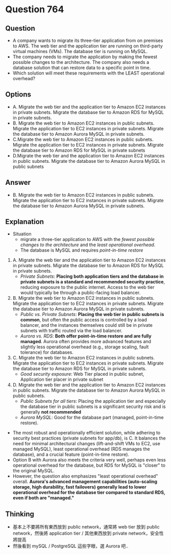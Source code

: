 # Question 764
## Question
* A company wants to migrate its three-tier application from on premises to AWS. The web tier and the application tier are running on third-party virtual machines (VMs). The database tier is running on MySQL.
* The company needs to migrate the application by making the fewest possible changes to the architecture. The company also needs a database solution that can restore data to a specific point in time.
* Which solution will meet these requirements with the LEAST operational overhead?

## Options
* A. Migrate the web tier and the application tier to Amazon EC2 instances in private subnets. Migrate the database tier to Amazon RDS for MySQL in private subnets.
* B. Migrate the web tier to Amazon EC2 instances in public subnets. Migrate the application tier to EC2 instances in private subnets. Migrate the database tier to Amazon Aurora MySQL in private subnets.
* C.Migrate the web tier to Amazon EC2 instances in public subnets. Migrate the application tier to EC2 instances in private subnets. Migrate the database tier to Amazon RDS for MySQL in private subnets
* D.Migrate the web tier and the application tier to Amazon EC2 instances in public subnets. Migrate the database tier to Amazon Aurora MySQL in public subnets

## Answer
* B. Migrate the web tier to Amazon EC2 instances in public subnets. Migrate the application tier to EC2 instances in private subnets. Migrate the database tier to Amazon Aurora MySQL in private subnets.


## Explanation
* Situation
  * migrate a three-tier application to AWS with the *fewest possible changes to the architecture* and the *least operational overhead*. 
  * The database is MySQL and requires *point-in-time restore*
1. A. Migrate the web tier and the application tier to Amazon EC2 instances in private subnets. Migrate the database tier to Amazon RDS for MySQL in private subnets.
   * *Private Subnets*: **Placing both application tiers and the database in private subnets is a standard and recommended security practice**, reducing exposure to the public internet. Access to the web tier would typically be through a public-facing load balancer.
2. B. Migrate the web tier to Amazon EC2 instances in public subnets. Migrate the application tier to EC2 instances in private subnets. Migrate the database tier to Amazon Aurora MySQL in private subnets.
   * *Public vs. Private Subnets*: **Placing the web tier in public subnets is common**, but often the public access is controlled by a load balancer, and the instances themselves could still be in private subnets with traffic routed via the load balancer.
   * *Aurora vs. RDS*: **Both offer point-in-time restore and are fully managed**. Aurora often provides more advanced features and slightly less operational overhead (e.g., storage scaling, fault tolerance) for databases.
3. C. Migrate the web tier to Amazon EC2 instances in public subnets. Migrate the application tier to EC2 instances in private subnets. Migrate the database tier to Amazon RDS for MySQL in private subnets.
   * *Good security exposure*: Web Tier placed in public subnet, Application tier placer in private subnet
4. D. Migrate the web tier and the application tier to Amazon EC2 instances in public subnets. Migrate the database tier to Amazon Aurora MySQL in public subnets.
   * *Public Subnets for all tiers*: Placing the application tier and especially the database tier in public subnets is a significant security risk and is generally **not recommended** 
   * *Aurora MySQL*: Good for the database part (managed, point-in-time restore).

* The most robust and operationally efficient solution, while adhering to security best practices (private subnets for app/db), is C. It balances the need for minimal architectural changes (lift-and-shift VMs to EC2, use managed MySQL), least operational overhead (RDS manages the database), and a crucial feature (point-in-time restore).
* Option B with Aurora also meets the criteria very well, perhaps even less operational overhead for the database, but RDS for MySQL is "closer" to the original MySQL.
* However, the question also emphasizes "least operational overhead" overall. **Aurora's advanced management capabilities (auto-scaling storage, high durability, fast failovers) generally lead to lower operational overhead for the database tier compared to standard RDS, even if both are "managed."**

## Thinking
* 基本上不要將所有東西放到 public network，通常將 web tier 放到 public network，然後將 application tier / 其他東西放到 private network，安全性將提高
* 然後看到 mySQL / PostgreSQL 這些字眼，選 Aurora 吧..